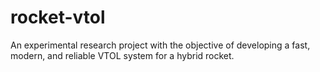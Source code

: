 # rocket-vtol
An experimental research project with the objective of developing a fast, modern, and reliable VTOL system for a hybrid rocket.
